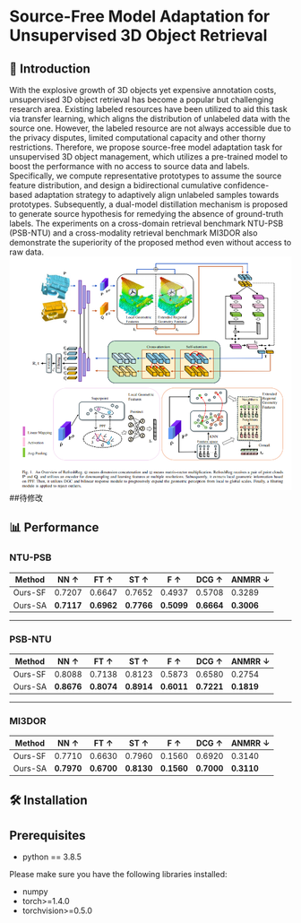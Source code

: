 # Source-Free Model Adaptation for Unsupervised 3D Object Retrieval



## 🌟 Introduction

With the explosive growth of 3D objects yet expensive annotation costs, unsupervised 3D object retrieval has become a popular but challenging research area.
Existing labeled resources have been utilized to aid this task via transfer learning, which aligns the distribution of unlabeled data with the source one.
However, the labeled resource are not always accessible due to the privacy disputes, limited computational capacity and other thorny restrictions.
Therefore, we propose source-free model adaptation task for unsupervised 3D object management, which utilizes a pre-trained model to boost the performance with no access to source data and labels.
Specifically, we compute representative prototypes to assume the source feature distribution, and design a bidirectional cumulative confidence-based adaptation strategy to adaptively align unlabeled samples towards prototypes. Subsequently, a dual-model distillation mechanism is proposed to generate source hypothesis for remedying the absence of ground-truth labels.
The experiments on a cross-domain retrieval benchmark NTU-PSB (PSB-NTU) and a cross-modality retrieval benchmark MI3DOR also demonstrate the superiority of the proposed method even without access to raw data. 
![image](https://github.com/xiwanghuolight/RefreshReg/blob/main/assets/fig1.png) ##待修改

## 📊 Performance

### NTU-PSB
| Method   | NN ↑  | FT ↑  | ST ↑  | F ↑   | DCG ↑  | ANMRR ↓ |
|----------|-------|-------|-------|-------|--------|---------|
| Ours-SF  | 0.7207 | 0.6647 | 0.7652 | 0.4937 | 0.5708 | 0.3289 |
| Ours-SA  | **0.7117** | **0.6962** | **0.7766** | **0.5099** | **0.6664** | **0.3006** |

---

### PSB-NTU
| Method   | NN ↑  | FT ↑  | ST ↑  | F ↑   | DCG ↑  | ANMRR ↓ |
|----------|-------|-------|-------|-------|--------|---------|
| Ours-SF  | 0.8088 | 0.7138 | 0.8123 | 0.5873 | 0.6580 | 0.2754 |
| Ours-SA  | **0.8676** | **0.8074** | **0.8914** | **0.6011** | **0.7221** | **0.1819** |

---

### MI3DOR
| Method   | NN ↑  | FT ↑  | ST ↑  | F ↑   | DCG ↑  | ANMRR ↓ |
|----------|-------|-------|-------|-------|--------|---------|
| Ours-SF  | 0.7710 | 0.6630 | 0.7960 | 0.1560 | 0.6920 | 0.3140 |
| Ours-SA  | **0.7970** | **0.6700** | **0.8130** | **0.1560** | **0.7000** | **0.3110** |



## 🛠️ Installation

## Prerequisites
- python == 3.8.5

Please make sure you have the following libraries installed:
- numpy
- torch>=1.4.0
- torchvision>=0.5.0



